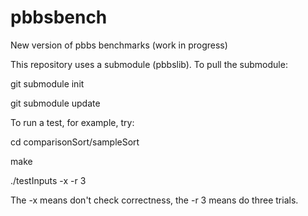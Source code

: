 # pbbsbench
New version of pbbs benchmarks (work in progress)

This repository uses a submodule (pbbslib).    To pull the submodule:

<prompt> git submodule init

<prompt> git submodule update

To run a test, for example, try:

<prompt> cd comparisonSort/sampleSort

<prompt> make

<prompt> ./testInputs -x -r 3

The -x means don't check correctness, the -r 3 means do three trials.
